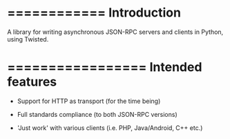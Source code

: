 ============
Introduction
============

A library for writing asynchronous JSON-RPC servers and clients in Python,
using Twisted.

=================
Intended features
=================

* Support for HTTP as transport (for the time being)

* Full standards compliance (to both JSON-RPC versions)

* 'Just work' with various clients (i.e. PHP, Java/Android, C++ etc.)
